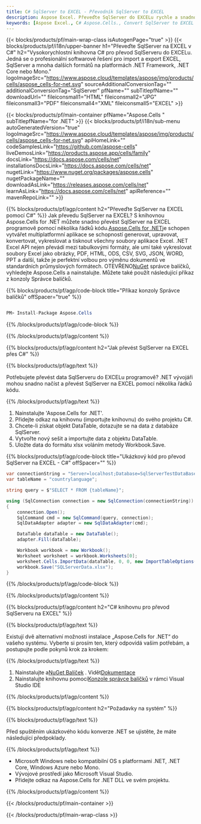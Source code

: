 ```yaml
---
title: C# SqlServer to EXCEL - Převodník SqlServer to EXCEL
description: Aspose Excel. Převeďte SqlServer do EXCELu rychle a snadno pomocí Aspose.Cells. C# SqlServer do EXCELu. C# Uložte SqlServer do EXCELu. Uložte SqlServer jako EXCEL pomocí C#.
keywords: [Aspose Excel., C# Aspose.Cells., Convert SqlServer to EXCEL in C#., Save SqlServer to EXCEL using C#., C# SqlServer to EXCEL saveformat., SqlServer to EXCEL Converter., C# Save SqlServer as EXCEL]
---
```

{{< blocks/products/pf/main-wrap-class isAutogenPage="true" >}}
{{< blocks/products/pf/i18n/upper-banner h1="Převeďte SqlServer na EXCEL v C#" h2="Vysokorychlostní knihovna C# pro převod SqlServeru do EXCELu. Jedná se o profesionální softwarové řešení pro import a export EXCEL, SqlServer a mnoha dalších formátů na platformách .NET Framework, .NET Core nebo Mono." logoImageSrc="https://www.aspose.cloud/templates/aspose/img/products/cells/aspose_cells-for-net.svg" sourceAdditionalConversionTag="" additionalConversionTag="SqlServer" pfName="" subTitlepfName="" downloadUrl="" fileiconsmall1="HTML" fileiconsmall2="JPG" fileiconsmall3="PDF" fileiconsmall4="XML" fileiconsmall5="EXCEL" >}}

{{< blocks/products/pf/main-container pfName="Aspose.Cells " subTitlepfName="for .NET" >}}
{{< blocks/products/pf/i18n/sub-menu autoGeneratedVersion="true" logoImageSrc="https://www.aspose.cloud/templates/aspose/img/products/cells/aspose_cells-for-net.svg" apiHomeLink="" codeSamplesLink="https://github.com/aspose-cells" liveDemosLink="https://products.aspose.app/cells/family" docsLink="https://docs.aspose.com/cells/net" installationsDocsLink="https://docs.aspose.com/cells/net" nugetLink="https://www.nuget.org/packages/aspose.cells" nugetPackageName="" downloadAsLink="https://releases.aspose.com/cells/net" learnAsLink="https://docs.aspose.com/cells/net" apiReference="" mavenRepoLink="" >}}

{{% blocks/products/pf/agp/content h2="Převeďte SqlServer na EXCEL pomocí C#" %}}
 Jak převedu SqlServer na EXCEL? S knihovnou Aspose.Cells for .NET můžete snadno převést SqlServer na EXCEL programově pomocí několika řádků kódu.[Aspose.Cells for .NET](https://products.aspose.com/cells/net)je schopen vytvářet multiplatformní aplikace se schopností generovat, upravovat, konvertovat, vykreslovat a tisknout všechny soubory aplikace Excel. .NET Excel API nejen převádí mezi tabulkovými formáty, ale umí také vykreslovat soubory Excel jako obrázky, PDF, HTML, ODS, CSV, SVG, JSON, WORD, PPT a další, takže je perfektní volbou pro výměnu dokumentů ve standardních průmyslových formátech. OTEVŘENO[NuGet](https://www.nuget.org/packages/aspose.cells) správce balíčků, vyhledejte Aspose.Cells a nainstalujte. Můžete také použít následující příkaz z konzoly Správce balíčků.

{{% blocks/products/pf/agp/code-block title="Příkaz konzoly Správce balíčků" offSpacer="true" %}}

```cs

PM> Install-Package Aspose.Cells

```

{{% /blocks/products/pf/agp/code-block %}}

{{% /blocks/products/pf/agp/content %}}

{{% blocks/products/pf/agp/content h2="Jak převést SqlServer na EXCEL přes C#" %}}

{{% blocks/products/pf/agp/text %}}

Potřebujete převést data SqlServeru do EXCELu programově? .NET vývojáři mohou snadno načíst a převést SqlServer na EXCEL pomocí několika řádků kódu.

{{% /blocks/products/pf/agp/text %}}

1.  Nainstalujte 'Aspose.Cells for .NET'.
1.  Přidejte odkaz na knihovnu (importujte knihovnu) do svého projektu C#.
1.  Chcete-li získat objekt DataTable, dotazujte se na data z databáze SqlServer.
1.  Vytvořte nový sešit a importujte data z objektu DataTable.
1. Uložte data do formátu xlsx voláním metody Workbook.Save.

{{% blocks/products/pf/agp/code-block title="Ukázkový kód pro převod SqlServer na EXCEL - C#" offSpacer="" %}}

```cs
var connectionString = "Server=localhost;Database=SqlServerTestDataBase;User ID=root;Password=admin;Trusted_Connection=False;";
var tableName = "countrylanguage";

string query = $"SELECT * FROM {tableName}";

using (SqlConnection connection = new SqlConnection(connectionString))
{
    connection.Open();
    SqlCommand cmd = new SqlCommand(query, connection);
    SqlDataAdapter adapter = new SqlDataAdapter(cmd);

    DataTable dataTable = new DataTable();
    adapter.Fill(dataTable);

    Workbook workbook = new Workbook();
    Worksheet worksheet = workbook.Worksheets[0];
    worksheet.Cells.ImportData(dataTable, 0, 0, new ImportTableOptions() { InsertRows = true });
    workbook.Save("SQLServerData.xlsx");
}
```
{{% /blocks/products/pf/agp/code-block %}}

{{% /blocks/products/pf/agp/content %}}

{{% blocks/products/pf/agp/content h2="C# knihovnu pro převod SqlServeru na EXCEL" %}}

{{% blocks/products/pf/agp/text %}}

Existují dvě alternativní možnosti instalace „Aspose.Cells for .NET“ do vašeho systému. Vyberte si prosím ten, který odpovídá vašim potřebám, a postupujte podle pokynů krok za krokem:

{{% /blocks/products/pf/agp/text %}}

1.  Nainstalujte a[NuGet Balíček](https://www.nuget.org/packages/Aspose.Cells/) . Vidět[Dokumentace](https://docs.aspose.com/cells/net/installation/#install-asposecells-for-net-through-nuget)
1.  Nainstalujte knihovnu pomocí[Konzole správce balíčků](https://docs.aspose.com/cells/net/installation/#install-asposecells-using-the-package-manager-console) v rámci Visual Studio IDE

{{% /blocks/products/pf/agp/content %}}

{{% blocks/products/pf/agp/content h2="Požadavky na systém" %}}

{{% blocks/products/pf/agp/text %}}

 Před spuštěním ukázkového kódu konverze .NET se ujistěte, že máte následující předpoklady.

{{% /blocks/products/pf/agp/text %}}

-  Microsoft Windows nebo kompatibilní OS s platformami .NET, .NET Core, Windows Azure nebo Mono.
-  Vývojové prostředí jako Microsoft Visual Studio.
-  Přidejte odkaz na Aspose.Cells for .NET DLL ve svém projektu.

{{% /blocks/products/pf/agp/content %}}


{{< /blocks/products/pf/main-container >}}
    
{{< /blocks/products/pf/main-wrap-class >}}
